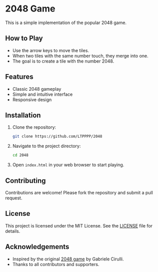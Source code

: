 # 2048 Game

This is a simple implementation of the popular 2048 game.

## How to Play

- Use the arrow keys to move the tiles.
- When two tiles with the same number touch, they merge into one.
- The goal is to create a tile with the number 2048.

## Features

- Classic 2048 gameplay
- Simple and intuitive interface
- Responsive design

## Installation

1. Clone the repository:
   ```sh
   git clone https://github.com/LTPPPP/2048
   ```
2. Navigate to the project directory:
   ```sh
   cd 2048
   ```
3. Open `index.html` in your web browser to start playing.

## Contributing

Contributions are welcome! Please fork the repository and submit a pull request.

## License

This project is licensed under the MIT License. See the [LICENSE](LICENSE) file for details.

## Acknowledgements

- Inspired by the original [2048 game](https://gabrielecirulli.github.io/2048/) by Gabriele Cirulli.
- Thanks to all contributors and supporters.

